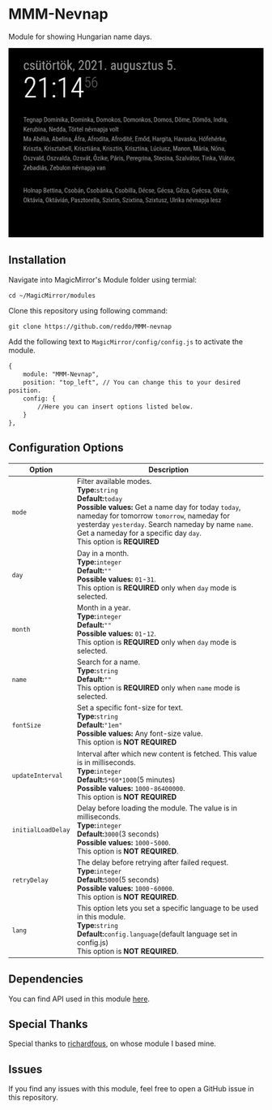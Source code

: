 # MMM-Nevnap

Module for showing Hungarian name days.

![module MMM-Nevnap](screenshots/screenshot.png)

## Installation

Navigate into MagicMirror's Module folder using termial:

```
cd ~/MagicMirror/modules
```

Clone this repository using following command:

```
git clone https://github.com/reddo/MMM-nevnap
```

Add the following text to `MagicMirror/config/config.js` to activate the module.

```
{
    module: "MMM-Nevnap",
    position: "top_left", // You can change this to your desired position.
    config: {
        //Here you can insert options listed below.
    }
},
```

## Configuration Options

| Option             | Description                                                                                                                                                                                                                                                                                                    |
| ------------------ | ---------------------------------------------------------------------------------------------------------------------------------------------------------------------------------------------------------------------------------------------------------------------------------------------------------------|
| `mode`             | Filter available modes.<br/> **Type:**`string`<br/> **Default:**`today`<br/>**Possible values:** Get a name day for today `today`, nameday for tomorrow `tomorrow`, nameday for yesterday `yesterday`. Search nameday by name `name`. Get a nameday for a specific day `day`.<br/> This option is **REQUIRED** |
| `day`              | Day in a month.<br/> **Type:**`integer`<br/> **Default:**`""`<br/>**Possible values:** `01`-`31`.<br/> This option is **REQUIRED** only when `day` mode is selected.                                                                                                                                           |
| `month`            | Month in a year.<br/> **Type:**`integer`<br/> **Default:**`""`<br/>**Possible values:** `01`-`12`.<br/> This option is **REQUIRED** only when `day` mode is selected.                                                                                                                                          |
| `name`             | Search for a name.<br/> **Type:**`string`<br/> **Default:**`""`<br/>This option is **REQUIRED** only when `name` mode is selected.                                                                                                                                                                             |
| `fontSize`      | Set a specific font-size for text.<br/> **Type:**`string`<br/> **Default:**`"1em"`<br/>**Possible values:** Any font-size value.<br/> This option is **NOT REQUIRED**                                                                                   |
| `updateInterval`   | Interval after which new content is fetched. This value is in milliseconds.<br/> **Type:**`integer`<br/> **Default:**`5*60*1000`(5 minutes)<br/>**Possible values:** `1000`-`86400000`.<br/> This option is **NOT REQUIRED**                                                                                   |
| `initialLoadDelay` | Delay before loading the module. The value is in milliseconds.<br/> **Type:**`integer`<br/> **Default:**`3000`(3 seconds)<br/>**Possible values:** `1000`-`5000`.<br/> This option is **NOT REQUIRED**.                                                                                                        |
| `retryDelay`       | The delay before retrying after failed request.<br/> **Type:**`integer`<br/> **Default:**`5000`(5 seconds)<br/>**Possible values:** `1000`-`60000`.<br/> This option is **NOT REQUIRED**.                                                                                                                      |
| `lang`             | This option lets you set a specific language to be used in this module.<br/> **Type:**`string`<br/> **Default:**`config.language`(default language set in config.js)<br/> This option is **NOT REQUIRED**.                                                                                                     |

## Dependencies

You can find API used in this module [here](https://nevnapok.eu/).

## Special Thanks

Special thanks to [richardfous](https://github.com/richardfous/MMM-NameDay), on whose module I based mine.

## Issues

If you find any issues with this module, feel free to open a GitHub issue in this repository.
